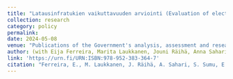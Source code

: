 ```yaml
---
title: "Latausinfratukien vaikuttavuuden arviointi (Evaluation of electric vehicle charging infrastructure subsidies)"
collection: research
category: policy
permalink:
date: 2024-05-08
venue: "Publications of the Government's analysis, assessment and research activities 2024:14"
author: (with Eija Ferreira, Marita Laukkanen, Jouni Räihä, Anna Sahari, Saara Sumu, Emilia Suomalainen and Sampo Vesanen)
link: 'https://urn.fi/URN:ISBN:978-952-383-364-7'
citation: "Ferreira, E., M. Laukkanen, J. Räihä, A. Sahari, S. Sumu, E. Suomalainen, and S. Vesanen. (2024). &quot;Latausinfratukien vaikuttavuuden arviointi.&quot; <i>Publications of the Government's analysis, assessment and research activities 2024:14</i>."
---
```

